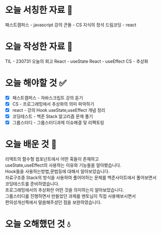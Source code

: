 # 오늘 서칭한 자료 📖
패스트캠퍼스 - javascript 강의
큰돌 - CS 지식의 정석
드림코딩 - react

# 오늘 작성한 자료 📃
TIL - 230731 오늘의 회고
React - useState
React - useEffect
CS - 추상화
# 오늘 해야할 것 ✅
- [x] 패스트캠퍼스 - 자바스크립트 강의 듣기
- [x] CS - 프로그래밍에서 추상화의 의미 파악하기
- [x] react - 강의 Hook useState,useEffect 개념 정리
- [x] 코딩테스트 - 백준 Stack 알고리즘 문제 풀기
- [x] 그룹스터디 - 그룹스터디과제 이슈해결 및 리팩토링

# 오늘 배운 것 🌈
리액트의 함수형 컴포넌트에서 어떤 훅들이 존재하고  
useState,useEffect의 사용하는 이유와 기능들을 알아봤습니다.  
Hook들을 사용하는방법,문법등에 대해서 알아보았습니다.  
자료구조중 Stack의 방식을 사용하여 풀어야하는 문제를 백준사이트에서 풀어보면서  
코딩테스트를 준비하였습니다.  
프로그래밍에서의 추상화란 어떤 것을 의미하는지 알아보았습니다.  
그룹스터디를 진행하면서 만들었던 과제를 멘토님이 직접 사용해보시면서  
편의성개선쪽에서 말씀해주셨던 점을 보완하였습니다.  



# 오늘 오해했던 것 💧


